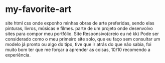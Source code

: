 # my-favorite-art
 site html css onde exponho minhas obras de arte preferidas, sendo elas pinturas, livros, músicas e filmes.
parte de um projeto onde desenvolvo sites para compor meu portfólio.
Site Responsivo(creio eu né kk)
Pode ser considerado como o meu primeiro site solo, que eu faço sem consultar um modelo já pronto ou algo do tipo, tive que ir atrás do que não sabia, foi muito bom ter que me forçar a aprender as coisas, 10/10 recomendo a experiência.